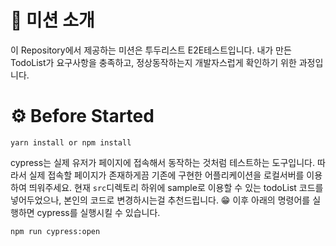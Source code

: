 # 🚀 미션 소개

이 Repository에서 제공하는 미션은 투두리스트 E2E테스트입니다.
내가 만든 TodoList가 요구사항을 충족하고, 정상동작하는지 개발자스럽게 확인하기 위한 과정입니다.

# ⚙️ Before Started

```
yarn install or npm install
```

cypress는 실제 유저가 페이지에 접속해서 동작하는 것처럼 테스트하는 도구입니다.
따라서 실제 접속할 페이지가 존재하게끔 기존에 구현한 어플리케이션을 로컬서버를 이용하여 띄워주세요.
현재 `src`디렉토리 하위에 sample로 이용할 수 있는 todoList 코드를 넣어두었으나, 본인의 코드로 변경하시는걸 추천드립니다. 😁
이후 아래의 명령어를 실행하면 cypress를 실행시킬 수 있습니다.

```
npm run cypress:open
```
